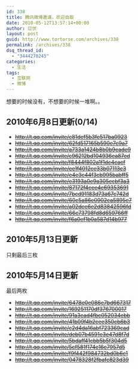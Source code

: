 ```yaml
---
id: 338
title: 腾讯微博邀请，欢迎自取
date: 2010-05-12T13:57:14+00:00
author: 愆伏
layout: post
guid: http://www.tortorse.com/archives/338
permalink: /archives/338
dsq_thread_id:
  - "3444278245"
categories:
  - 生活
tags:
  - 互联网
  - 微博
---
```

想要的时候没有，不想要的时候一堆啊。。

## 2010年6月8日更新(0/14)
- ~~http://t.qq.com/invite/c81def5b3fe517ba0923~~
- ~~http://t.qq.com/invite/62fd517165b590e7c9a7~~
- ~~http://t.qq.com/invite/a733a1424b8b0b9eade9~~
- ~~http://t.qq.com/invite/c96212bd104936ea87ed~~
- ~~http://t.qq.com/invite/f8444f802a1f1dc4cacf~~
- ~~http://t.qq.com/invite/ee1f4012ce33b07113c3~~
- ~~http://t.qq.com/invite/e4e3c44f3cb995babff5~~
- ~~http://t.qq.com/invite/e3193a0e9a305ecbf3a3~~
- ~~http://t.qq.com/invite/87172f4cee4c69353691~~
- ~~http://t.qq.com/invite/7bcd91183d73a67c742d~~
- ~~http://t.qq.com/invite/60c5a86e0902ca5895e7~~
- ~~http://t.qq.com/invite/a02dce6e2d83842596fd~~
- ~~http://t.qq.com/invite/66c73798fd8d659766ff~~
- ~~http://t.qq.com/invite/f6a0ef1b0a587d14b977~~

## 2010年5月13日更新
  
只剩最后三枚

## 2010年5月14日更新
  
最后两枚

- ~~http://t.qq.com/invite/6478e0e086e7bd667317~~
- ~~http://t.qq.com/invite/169251170df376700017~~
- ~~http://t.qq.com/invite/91a3cad4fbc052034ebb~~
- ~~http://t.qq.com/invite/41b09f4b2cee350cb6b3~~
- ~~http://t.qq.com/invite/c2d4da16abf723369cad~~
- ~~http://t.qq.com/invite/deb07b4591e3e47d8f7d~~
- ~~http://t.qq.com/invite/5bdaff41cbb5b5f304d5~~
- ~~http://t.qq.com/invite/5cf581f174e16e7957d5~~
- ~~http://t.qq.com/invite/f9f442f984732bd0b6c1~~
- ~~http://t.qq.com/invite/0478328f2fbafc823d39~~